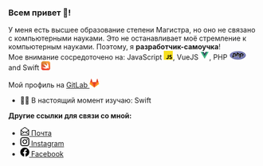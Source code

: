 ### Всем привет 👋!

У меня есть высшее образование степени Магистра, но оно не связано с компьютерными науками. Это не останавливает моё стремление к компьютерным науками. Поэтому, я **разработчик-самоучка**!<br>
Мое внимание сосредоточено на: JavaScript <img src="./assets/javascript_icon.svg" height="18">, VueJS <img src="./assets/vue_icon.svg" height="18">, PHP <img src="./assets/php_icon.svg" height="18"> and Swift <img src="./assets/swift_icon.svg" height="18">

Мой профиль на [GitLab <img src="./assets/gitlab_logo.png" height="18">](https://gitlab.com/Sterr)

- 👨‍🎓 В настоящий момент изучаю: Swift

**Другие ссылки для связи со мной:**
- <a href="mailto:info@eapashko.com/"><img src="./assets/icons/envelope-open.svg" height="18"> Почта</a>
- <a href="https://www.instagram.com/evgeniy.pashko/"><img src="./assets/icons/instagram.svg" height="18"> Instagram</a>
- <a href="https://www.facebook.com/evgpashko/"><img src="./assets/icons/facebook.svg" height="18"> Facebook</a>

<!--
**Johnsterr/Johnsterr** is a ✨ _special_ ✨ repository because its `README.md` (this file) appears on your GitHub profile.

Here are some ideas to get you started:

- 🔭 I’m currently working on ...
- 🌱 I’m currently learning ...
- 👯 I’m looking to collaborate on ...
- 🤔 I’m looking for help with ...
- 💬 Ask me about ...
- 📫 How to reach me: ...
- 😄 Pronouns: ...
- ⚡ Fun fact: ...
-->
